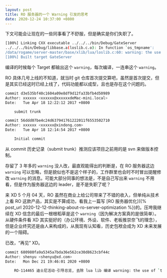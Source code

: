 ```yaml
---
layout: post
title: RO 服务器的一个 Warning 引发的思考
date: 2020-12-24 10:37:00 +0800
---
```


下文可能会让现在的一些同事看了不舒服，但是确实是你们失职了。

```sh
[100%] Linking CXX executable ../../../bin/Debug/GateServer
../../../bin/Debug/libbase.a(loslib.c.o): In function `os_tmpname':
/data/rogame/server-master/base/xlib/lua/loslib.c:60: warning: the use of `tmpnam' is dangerous, better use `mkstemp'
[100%] Built target GateServer
```

编译的时候每个 Target 都输出这个 `warning`，每次编译，一连串这个 `warning`。

RO 具体几号上线的不知道，就当时 git 仓库首次提交算吧，虽然是首次提交，但是其实已经这时已经上线了，代码功能都以成型，且也是存在这个问题的。

```sh
commit d3e535bf40c1604a09e8df9d12fa33bfb4d50989
Author: xxxxxx <xxxxxx@xxxxxxdeMac-mini.local>
Date:   Tue Apr 18 12:22:12 2017 +0800

    submit trunk

commit 56ddd07be4c24d637941761222011f6553502710
Author: xxxxxx <xxxxxx@xindong.com>
Date:   Tue Apr 18 12:14:54 2017 +0800

    Initial commit
```

从 commit 历史记录（submit trunk）推测应该项目之前用的是 svn 来做版本控制。

存留了 3 年多的 `warning` 没人改，最直观能得出的判断是，在 RO 服务器这边 `warning` 可以忽略，但是貌似也不是这个样子的，工作群里也会时不时冒出提醒修改 `warning` 的消息。可能大部分同事的想法是，不是自己写出来 `warning` 不用看，但是作为服务器这边的 leader，是不是失职了呢？

来 XD 5 个月 04 天，RO 虽然在商业上给公司带来了不错的收入，但单纯从技术上看 RO 这款产品，其实是不算成功，看我上一篇写 [RO 服务器优化]({% post_url 2020-12-12-thinking-about-ro-server-optimization %})的。压垮我继续在 XD 信念的最后一根根稻草是这个 `warning`（因为解决方案真的是很简单）。从硬件条件看 XD 其实挺好的（办公环境、外设、软件、老板推崇奈飞的理念），但是企业终究还是由人来构成的，从我现有认知看，历史包袱会成为 XD 未来发展的一个阻碍。

已改，“再见” XD。

```sh
commit 680980fa9a5345a7bda36e562ce30d8623cbf44c
Author: shenyu <shenyu@xd.com>
Date:   Mon Dec 21 19:46:01 2020 +0800

    RO-114465 迪士尼活动-引导总览, 去除 lua lib 编译 warning: the use of `tmpnam' is dangerous, better use `mkstemp'
```
